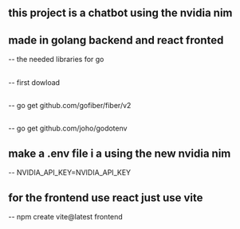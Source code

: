 ## this project is a chatbot using the nvidia nim 
## made in golang backend and react fronted
-- the needed libraries for go
##
-- first dowload
##
-- go get github.com/gofiber/fiber/v2
##
-- go get github.com/joho/godotenv

## make a .env file i a using the new nvidia nim
-- NVIDIA_API_KEY=NVIDIA_API_KEY

## for the frontend use react just use vite
-- npm create vite@latest frontend
